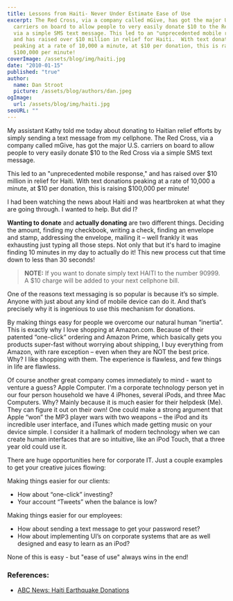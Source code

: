 ```yaml
---
title: Lessons from Haiti- Never Under Estimate Ease of Use
excerpt: The Red Cross, via a company called mGive, has got the major U.S.
  carriers on board to allow people to very easily donate $10 to the Red Cross
  via a simple SMS text message. This led to an "unprecedented mobile response,"
  and has raised over $10 million in relief for Haiti.  With text donations
  peaking at a rate of 10,000 a minute, at $10 per donation, this is raising
  $100,000 per minute!
coverImage: /assets/blog/img/haiti.jpg
date: "2010-01-15"
published: "true"
author:
  name: Dan Stroot
  picture: /assets/blog/authors/dan.jpeg
ogImage:
  url: /assets/blog/img/haiti.jpg
seoURL: ""
---
```


My assistant Kathy told me today about donating to Haitian relief efforts by simply sending a text message from my cellphone.  The Red Cross, via a company called mGive, has got the major U.S. carriers on board to allow people to very easily donate $10 to the Red Cross via a simple SMS text message.

This led to an "unprecedented mobile response," and has raised over $10 million in relief for Haiti.  With text donations peaking at a rate of 10,000 a minute, at $10 per donation, this is raising $100,000 per minute!

I had been watching the news about Haiti and was heartbroken at what they are going through.  I wanted to help.  But did I?

**Wanting to donate** and **actually donating** are two different things.  Deciding the amount, finding my checkbook, writing a check, finding an envelope and stamp, addressing the envelope, mailing it – well frankly it was exhausting just typing all those steps.  Not only that but it's hard to imagine finding 10 minutes in my day to actually do it!  This new process cut that time down to less than 30 seconds!

> **NOTE:** If you want to donate simply text HAITI to the number
> 90999. A $10 charge will be added to your next cellphone bill.

One of the reasons text messaging is so popular is because it’s so simple. Anyone with just about any kind of mobile device can do it. And that’s precisely why it is ingenious to use this mechanism for donations.

By making things easy for people we overcome our natural human “inertia”.  This is exactly why I love shopping at Amazon.com.  Because of  their patented “one-click” ordering and Amazon Prime, which basically gets you products super-fast without worrying about shipping, I buy everything from Amazon, with rare exception – even when they are NOT the best price. Why?  I like shopping with them.  The experience is flawless, and few things in life are flawless.

Of course another great company comes immediately to mind - want to venture a guess? Apple Computer.  I'm a corporate technology person yet in our four person household we have 4 iPhones, several iPods, and three Mac Computers.   Why?  Mainly because it is much easier for their helpdesk (Me).  They can figure it out on their own!  One could make a strong argument that Apple “won” the MP3 player wars with two weapons – the iPod and its incredible user interface, and iTunes which made getting music on your device simple.  I consider it a hallmark of modern technology when we can create human interfaces that are so intuitive, like an iPod Touch, that a three year old could use it.

There are huge opportunities here for corporate IT.  Just a couple examples to get your creative juices flowing:

Making things easier for our clients:

* How about “one-click” investing?
* Your account “Tweets” when the balance is low?

Making things easier for our employees:

* How about sending a text message to get your password reset?
* How about implementing UI’s on corporate systems that are as well designed and easy to learn as an iPod?

None of this is easy - but "ease of use" always wins in the end!

### References:

* [ABC News: Haiti Earthquake Donations](http://abcnews.go.com/Politics/HaitiEarthquake/haiti-earthquake-donations-haiti-relief-efforts-text-message/story?id=9551199)